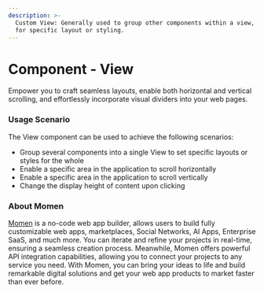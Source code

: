 ```yaml
---
description: >-
  Custom View: Generally used to group other components within a view, allowing
  for specific layout or styling.
---
```


# Component - View
Empower you to craft seamless layouts, enable both horizontal and vertical scrolling, and effortlessly incorporate visual dividers into your web pages.

### Usage Scenario
The View component can be used to achieve the following scenarios:

- Group several components into a single View to set specific layouts or styles for the whole
- Enable a specific area in the application to scroll horizontally
- Enable a specific area in the application to scroll vertically
- Change the display height of content upon clicking


### About Momen

[Momen](https://momen.app/?channel=blog-about) is a no-code web app builder, allows users to build fully customizable web apps, marketplaces, Social Networks, AI Apps, Enterprise SaaS, and much more. You can iterate and refine your projects in real-time, ensuring a seamless creation process. Meanwhile, Momen offers powerful API integration capabilities, allowing you to connect your projects to any service you need. With Momen, you can bring your ideas to life and build remarkable digital solutions and get your web app products to market faster than ever before.
